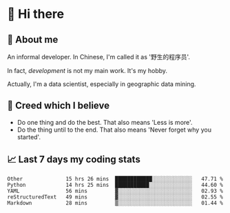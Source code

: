 # 👋 Hi there

## :speech_balloon: About me

An informal developer. In Chinese, I'm called it as '野生的程序员'.

In fact, _development_ is not my main work. It's my hobby.

Actually, I'm a data scientist, especially in geographic data mining.

## :see_no_evil: Creed which I believe

- Do one thing and do the best. That also means 'Less is more'.
- Do the thing until to the end. That also means 'Never forget why you started'.

## :chart_with_upwards_trend: Last 7 days my coding stats

<!--START_SECTION:waka-->
```text
Other              15 hrs 26 mins  ████████████░░░░░░░░░░░░░   47.71 % 
Python             14 hrs 25 mins  ███████████░░░░░░░░░░░░░░   44.60 % 
YAML               56 mins         ▓░░░░░░░░░░░░░░░░░░░░░░░░   02.93 % 
reStructuredText   49 mins         ▓░░░░░░░░░░░░░░░░░░░░░░░░   02.55 % 
Markdown           28 mins         ▒░░░░░░░░░░░░░░░░░░░░░░░░   01.44 % 
```
<!--END_SECTION:waka-->
